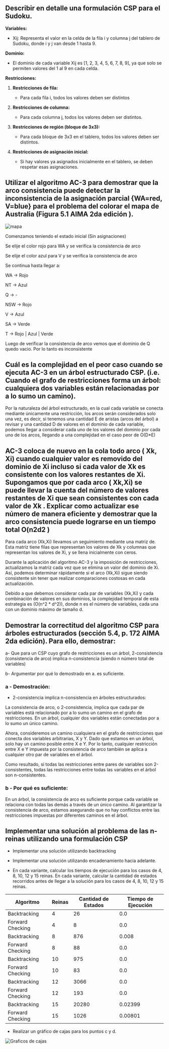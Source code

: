 ## Describir en detalle una formulación CSP para el Sudoku.
**Variables:**
- Xij: Representa el valor en la celda de la fila i y columna j del tablero de Sudoku, donde i y j van desde 1 hasta 9.

**Dominio:**
- El dominio de cada variable Xij es [1, 2, 3, 4, 5, 6, 7, 8, 9], ya que solo se permiten valores del 1 al 9 en cada celda.

**Restricciones:**
1. **Restricciones de fila:**
   - Para cada fila i, todos los valores deben ser distintos

2. **Restricciones de columna:**
   - Para cada columna j, todos los valores deben ser distintos.

3. **Restricciones de región (bloque de 3x3):**
   - Para cada bloque de 3x3 en el tablero, todos los valores deben ser distintos.

4. **Restricciones de asignación inicial:**
   - Si hay valores ya asignados inicialmente en el tablero, se deben respetar esas asignaciones.


## Utilizar el algoritmo AC-3 para demostrar que la arco consistencia puede detectar la inconsistencia de la asignación parcial {WA=red, V=blue} para el problema del colorar el mapa de Australia (Figura 5.1 AIMA 2da edición ).

![mapa](./figures/fig5-1.png)

Comenzamos teniendo el estado inicial (Sin asignaciones)

Se elije el color rojo para WA y se verifica la consistencia de arco

Se elije el color azul para V y se verifica la consistencia de arco

Se continua hasta llegar a: 

WA -> Rojo

NT -> Azul

Q -> -

NSW -> Rojo

V -> Azul

SA -> Verde

T -> Rojo | Azul | Verde

Luego de verificar la consistencia de arco vemos que el dominio de Q quedo vacio. Por lo tanto es inconsistente

## Cuál es la complejidad en el peor caso cuando se ejecuta AC-3 en un árbol estructurado CSP. (i.e. Cuando el grafo de restricciones forma un árbol: cualquiera dos variables están relacionadas por a lo sumo un camino).

Por la naturaleza del árbol estructurado, en la cual cada variable se conecta mediante únicamente una restricción, los arcos serán considerados solo una vez, es decir, si tenemos una cantidad E de aristas (arcos del árbol) a revisar y una cantidad D de valores en el dominio de cada variable, podemos llegar a considerar cada uno de los valores del dominio por cada uno de los arcos, llegando a una complejidad en el caso peor de O(D*E)

##  AC-3 coloca de nuevo en la cola todo arco ( Xk, Xi) cuando cualquier valor es removido del dominio de Xi incluso si cada valor de Xk es consistente con los valores restantes de Xi. Supongamos que por  cada arco ( Xk,Xi)  se puede llevar la cuenta del número de valores restantes de Xi que sean consistentes con cada valor de Xk . Explicar como actualizar ese número de manera eficiente y demostrar que la arco consistencia puede lograrse en un tiempo total O(n2d2 )

Para cada arco (Xk,Xi) llevamos un seguimiento mediante una matriz de. Esta matriz tiene filas que representan los valores de Xk y columnas que representan los valores de Xi, y se llena inicialmente con ceros.

Durante la aplicación del algoritmo AC-3 y la imposición de restricciones, actualizamos la matriz cada vez que se elimina un valor del dominio de Xi. Así, podemos determinar rápidamente si el arco (Xk,Xi) sigue siendo consistente sin tener que realizar comparaciones costosas en cada actualización.

Debido a que debemos considerar cada par de variables (Xk,Xi) y cada combinación de valores en sus dominios, la complejidad temporal de esta estrategia es (O(n^2 * d^2)), donde n es el número de variables, cada una con un dominio máximo de tamaño d. 

## Demostrar la correctitud del algoritmo CSP para  árboles estructurados (sección 5.4, p. 172 AIMA 2da edición). Para ello, demostrar: 
a- Que para un CSP cuyo grafo de restricciones es un árbol,  2-consistencia (consistencia de arco) implica n-consistencia (siendo n número total de variables)

b- Argumentar por qué lo demostrado en a. es suficiente. 

### a - Demostración:

- 2-consistencia implica n-consistencia en árboles estructurados:

La consistencia de arco, o 2-consistencia, implica que cada par de variables está relacionado por a lo sumo un camino en el grafo de restricciones. En un árbol, cualquier dos variables están conectadas por a lo sumo un único camino.

Ahora, consideremos un camino cualquiera en el grafo de restricciones que conecta dos variables arbitrarias, X y Y. Dado que estamos en un árbol, solo hay un camino posible entre X e Y. Por lo tanto, cualquier restricción entre X e Y impuesta por la consistencia de arco también se aplica a cualquier otro par de variables en el árbol.

Como resultado, si todas las restricciones entre pares de variables son 2-consistentes, todas las restricciones entre todas las variables en el árbol son n-consistentes.

### b - Por qué es suficiente:

En un árbol, la consistencia de arco es suficiente porque cada variable se relaciona con todas las demás a través de un único camino. Al garantizar la consistencia de arco, estamos asegurando que no hay conflictos entre las restricciones impuestas por diferentes caminos en el árbol.

## Implementar una solución al problema de las n-reinas utilizando una formulación CSP

* Implementar una solución utilizando backtracking

* Implementar una solución utilizando encadenamiento hacia adelante.

* En cada variante, calcular los tiempos de ejecución para los casos de 4, 8, 10, 12 y 15 reinas. En cada variante, calcular la cantidad de estados recorridos antes de llegar a la solución para los casos de 4, 8, 10, 12 y 15 reinas.

| Algoritmo               | Reinas | Cantidad de Estados | Tiempo de Ejecución |
|-------------------------|--------|----------------------|----------------------|
| Backtracking    | 4      | 26                   | 0.0                  |
| Forward Checking | 4      | 8                    | 0.0                  |
| Backtracking  | 8      | 876                  | 0.008                |
| Forward Checking| 8      | 88                   | 0.0                  |
| Backtracking   | 10     | 975                  | 0.0                  |
| Forward Checking | 10    | 83                   | 0.0                  |
| Backtracking  | 12     | 3066                 | 0.0                  |
| Forward Checking | 12    | 193                  | 0.0                  |
| Backtracking   | 15     | 20280                | 0.02399              |
| Forward Checking | 15    | 1026                 | 0.00801              |

* Realizar un gráfico de cajas para los puntos c y d.

![Graficos de cajas](./figures/boxplot.png)